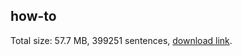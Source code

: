 ## how-to

Total size: 57.7 MB, 399251 sentences, [download link](https://f000.backblazeb2.com/file/malay-dataset/dumping/news/dumping-news-6-july-2019.json).